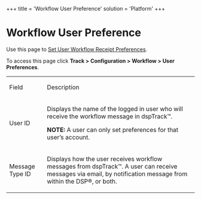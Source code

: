 +++
title = 'Workflow User Preference'
solution = 'Platform'
+++

# Workflow User Preference

<div class="use">

Use this page to [Set User Workflow Receipt
Preferences](../Use_Cases/Set_User_Workflow_Receipt_Preferences.htm).

</div>

To access this page click <span style="font-weight: bold;">Track \>
Configuration \> Workflow \> User Preferences</span>.

<table>
<tbody>
<tr class="odd">
<td><p>Field</p></td>
<td><p>Description</p></td>
</tr>
<tr class="even">
<td><p>User ID</p></td>
<td><p>Displays the name of the logged in user who will receive the workflow message in dspTrack™.</p>
<p><strong>NOTE:</strong> A user can only set preferences for that user’s account.</p></td>
</tr>
<tr class="odd">
<td><p>Message Type ID</p></td>
<td><p>Displays how the user receives workflow messages from dspTrack™. A user can receive messages via email, by notification message from within the DSP®, or both.</p></td>
</tr>
</tbody>
</table>
